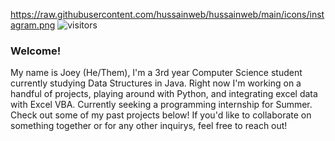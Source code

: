 https://raw.githubusercontent.com/hussainweb/hussainweb/main/icons/instagram.png
![visitors](https://visitor-badge.glitch.me/badge?page_id=jkru3.jkru3&left_color=green&right_color=red)

### Welcome!

My name is Joey (He/Them), I'm a 3rd year Computer Science student currently studying Data Structures in Java. Right now I'm working on a handful of projects, playing around with Python, and integrating excel data with Excel VBA. Currently seeking a programming internship for Summer. Check out some of my past projects below! If you'd like to collaborate on something together or for any other inquirys, feel free to reach out!

<!--
**jkru3/jkru3** is a ✨ _special_ ✨ repository because its `README.md` (this file) appears on your GitHub profile.

Here are some ideas to get you started:


- 🔭 I’m currently working on ...
- 🌱 I’m currently learning ...
- 👯 I’m looking to collaborate on ...
- 🤔 I’m looking for help with ...
- 💬 Ask me about ...
- 📫 How to reach me: ...
- 😄 Pronouns: ...
- ⚡ Fun fact: ...
-->
